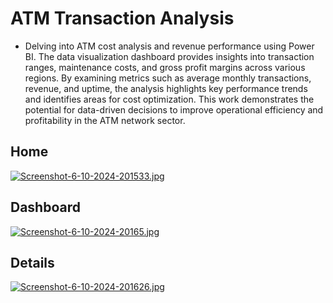 
# ATM Transaction Analysis

- Delving into ATM cost analysis and revenue performance using Power BI. The data visualization dashboard provides insights into transaction ranges, maintenance costs, and gross profit margins across various regions. By examining metrics such as average monthly transactions, revenue, and uptime, the analysis highlights key performance trends and identifies areas for cost optimization. This work demonstrates the potential for data-driven decisions to improve operational efficiency and profitability in the ATM network sector.

## Home

[![Screenshot-6-10-2024-201533.jpg](https://i.postimg.cc/sgcYPvcV/Screenshot-6-10-2024-201533.jpg)](https://postimg.cc/Hrr8dWRK)

## Dashboard

[![Screenshot-6-10-2024-20165.jpg](https://i.postimg.cc/4drV4tJ1/Screenshot-6-10-2024-20165.jpg)](https://postimg.cc/1nrfJ8Vg)

## Details

[![Screenshot-6-10-2024-201626.jpg](https://i.postimg.cc/02GDxbhp/Screenshot-6-10-2024-201626.jpg)](https://postimg.cc/6y3yf5W3)







